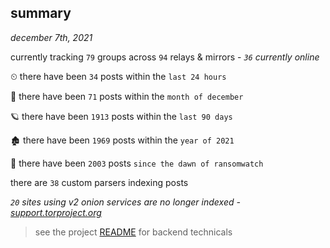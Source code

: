 
## summary
_december 7th, 2021_

currently tracking `79` groups across `94` relays & mirrors - _`36` currently online_

⏲ there have been `34` posts within the `last 24 hours`

🦈 there have been `71` posts within the `month of december`

🪐 there have been `1913` posts within the `last 90 days`

🏚 there have been `1969` posts within the `year of 2021`

🦕 there have been `2003` posts `since the dawn of ransomwatch`

there are `38` custom parsers indexing posts

_`20` sites using v2 onion services are no longer indexed - [support.torproject.org](https://support.torproject.org/onionservices/v2-deprecation/)_

> see the project [README](https://github.com/thetanz/ransomwatch#ransomwatch--) for backend technicals
